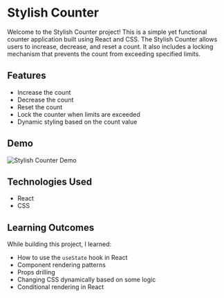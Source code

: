 # Stylish Counter

Welcome to the Stylish Counter project! This is a simple yet functional counter application built using React and CSS. The Stylish Counter allows users to increase, decrease, and reset a count. It also includes a locking mechanism that prevents the count from exceeding specified limits.

## Features

- Increase the count
- Decrease the count
- Reset the count
- Lock the counter when limits are exceeded
- Dynamic styling based on the count value

## Demo

![Stylish Counter Demo](![Screenshot_8](https://github.com/Ashab-Asir/stylish-counter/assets/113583194/0ddd4ec9-1ae1-4308-8461-0c9970908961))

## Technologies Used

- React
- CSS

## Learning Outcomes

While building this project, I learned:
- How to use the `useState` hook in React
- Component rendering patterns
- Props drilling
- Changing CSS dynamically based on some logic
- Conditional rendering in React

